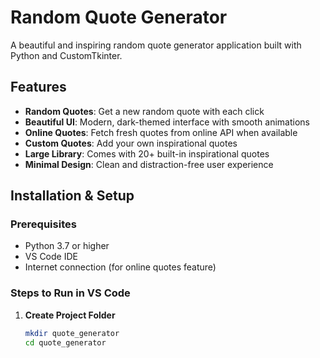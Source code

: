 # Random Quote Generator

A beautiful and inspiring random quote generator application built with Python and CustomTkinter.

## Features

- **Random Quotes**: Get a new random quote with each click
- **Beautiful UI**: Modern, dark-themed interface with smooth animations
- **Online Quotes**: Fetch fresh quotes from online API when available
- **Custom Quotes**: Add your own inspirational quotes
- **Large Library**: Comes with 20+ built-in inspirational quotes
- **Minimal Design**: Clean and distraction-free user experience

## Installation & Setup

### Prerequisites
- Python 3.7 or higher
- VS Code IDE
- Internet connection (for online quotes feature)

### Steps to Run in VS Code

1. **Create Project Folder**
   ```bash
   mkdir quote_generator
   cd quote_generator